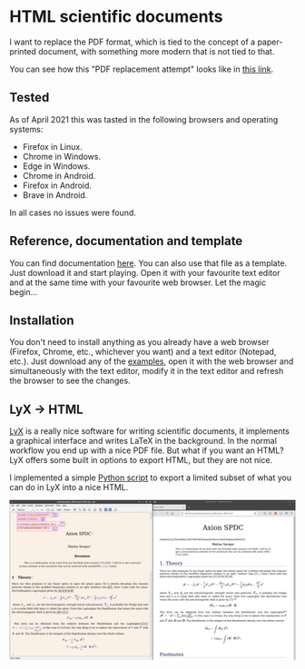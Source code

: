 # HTML scientific documents

I want to replace the PDF format, which is tied to the concept of a paper-printed document, with something more modern that is not tied to that. 

You can see how this "PDF replacement attempt" looks like in [this link](https://sengerm.github.io/html-academic-publishing/).

## Tested

As of April 2021 this was tasted in the following browsers and operating systems:

- Firefox in Linux.
- Chrome in Windows.
- Edge in Windows.
- Chrome in Android.
- Firefox in Android.
- Brave in Android.

In all cases no issues were found.

## Reference, documentation and template

You can find documentation [here](https://sengerm.github.io/html-academic-publishing/). You can also use that file as a template. Just download it and start playing. Open it with your favourite text editor and at the same time with your favourite web browser. Let the magic begin...

## Installation

You don't need to install anything as you already have a web browser (Firefox, Chrome, etc., whichever you want) and a text editor (Notepad, etc.). Just download any of the [examples](examples), open it with the web browser and simultaneously with the text editor, modify it in the text editor and refresh the browser to see the changes.

## LyX → HTML

[LyX](https://www.lyx.org/) is a really nice software for writing scientific documents, it implements a graphical interface and writes LaTeX in the background. In the normal workflow you end up with a nice PDF file. But what if you want an HTML? LyX offers some built in options to export HTML, but they are not nice.

I implemented a simple [Python script](python/lyx_to_html.py) to export a limited subset of what you can do in LyX into a nice HTML.

![Screenshot](/python/example/Screenshot_2021-07-30_19-09-45.png)
